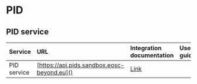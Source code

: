 # PID
## PID service
| Service                         |  URL                            | Integration documentation | User guides | Technology documentation | Owner  |
|:-------------------------------- |:------------------------------ |:--------------------------|:------------|:-------------------------|:-------|
| PID service |  [https://api.pids.sandbox.eosc-beyond.eu]() | [Link](https://api.pids.sandbox.eosc-beyond.eu/docs) | | | GRNET |
